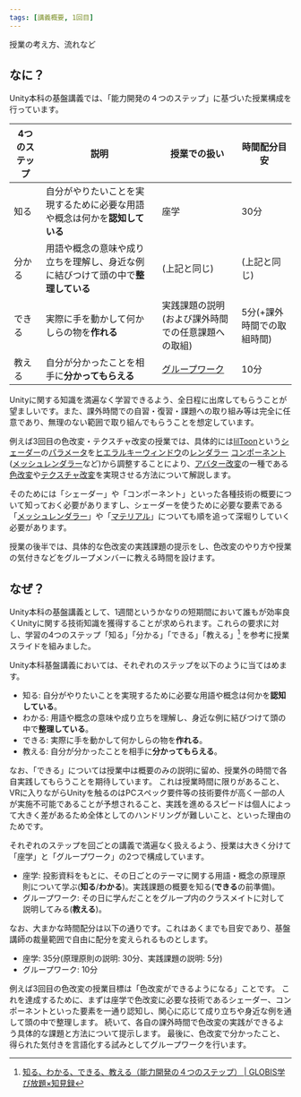 ```yaml
---
tags: [講義概要, 1回目]
---
```


授業の考え方、流れなど

## なに？

Unity本科の基盤講義では、「能力開発の４つのステップ」に基づいた授業構成を行っています。

| 4つのステップ | 説明                                                                             | 授業での扱い                                       | 時間配分目安               |
| ------------- | -------------------------------------------------------------------------------- | -------------------------------------------------- | -------------------------- |
| 知る          | 自分がやりたいことを実現するために必要な用語や概念は何かを**認知している**       | 座学                                               | 30分                       |
| 分かる        | 用語や概念の意味や成り立ちを理解し、身近な例に結びつけて頭の中で**整理している** | (上記と同じ)                                       | (上記と同じ)               |
| できる        | 実際に手を動かして何かしらの物を**作れる**                                       | 実践課題の説明(および課外時間での任意課題への取組) | 5分(+課外時間での取組時間) |
| 教える        | 自分が分かったことを相手に**分かってもらえる**                                   | [グループワーク](../か行/グループワーク)           | 10分                       |

Unityに関する知識を満遍なく学習できるよう、全日程に出席してもらうことが望ましいです。また、課外時間での自習・復習・課題への取り組み等は完全に任意であり、無理のない範囲で取り組んでもらうことを想定しています。

例えば3回目の色改変・テクスチャ改変の授業では、具体的には[lilToon](../JKL/lilToon)という[シェーダー](../STU/Shader)の[パラメータ](../は行/パラメータ)を[ヒエラルキーウィンドウ](../GHI/Hierarchyウィンドウ)の[レンダラー](../PQR/Renderer) [コンポーネント](../ABC/Component)([メッシュレンダラー](../MNO/MeshRenderer)など)から調整することにより、[アバター改変](../あ行/アバター改変)の一種である[色改変](../あ行/色改変)や[テクスチャ改変](../た行/テクスチャ)を実現させる方法について解説します。

そのためには「シェーダー」や「コンポーネント」といった各種技術の概要について知っておく必要がありますし、シェーダーを使うために必要な要素である「[メッシュレンダラー](../MNO/MeshRenderer)」や「[マテリアル](../MNO/Material)」についても順を追って深堀りしていく必要があります。

授業の後半では、具体的な色改変の実践課題の提示をし、色改変のやり方や授業の気付きなどをグループメンバーに教える時間を設けます。

## なぜ？

Unity本科の基盤講義として、1週間というかなりの短期間において誰もが効率良くUnityに関する技術知識を獲得することが求められます。これらの要求に対し、学習の4つのステップ「知る」「分かる」「できる」「教える」[^1] を参考に授業スライドを組みました。

Unity本科基盤講義においては、それぞれのステップを以下のように当てはめます。

- 知る: 自分がやりたいことを実現するために必要な用語や概念は何かを**認知している**。
- わかる: 用語や概念の意味や成り立ちを理解し、身近な例に結びつけて頭の中で**整理している**。
- できる: 実際に手を動かして何かしらの物を**作れる**。
- 教える: 自分が分かったことを相手に**分かってもらえる**。

なお、「できる」については授業中は概要のみの説明に留め、授業外の時間で各自実践してもらうことを期待しています。
これは授業時間に限りがあること、VRに入りながらUnityを触るのはPCスペック要件等の技術要件が高く一部の人が実施不可能であることが予想されること、実践を進めるスピードは個人によって大きく差があるため全体としてのハンドリングが難しいこと、といった理由のためです。

それぞれのステップを回ごとの講義で満遍なく扱えるよう、授業は大きく分けて「座学」と「グループワーク」の2つで構成しています。

- 座学: 投影資料をもとに、その日ごとのテーマに関する用語・概念の原理原則について学ぶ(**知る**/**わかる**)。実践課題の概要を知る(**できる**の前準備)。
- グループワーク: その日に学んだことをグループ内のクラスメイトに対して説明してみる(**教える**)。

なお、大まかな時間配分は以下の通りです。これはあくまでも目安であり、基盤講師の裁量範囲で自由に配分を変えられるものとします。

- 座学: 35分(原理原則の説明: 30分、実践課題の説明: 5分)
- グループワーク: 10分

例えば3回目の色改変の授業目標は「色改変ができるようになる」ことです。
これを達成するために、まずは座学で色改変に必要な技術であるシェーダー、コンポーネントといった要素を一通り認知し、関心に応じて成り立ちや身近な例を通して頭の中で整理します。
続いて、各自の課外時間で色改変の実践ができるよう具体的な課題と方法について提示します。
最後に、色改変で分かったこと、得られた気付きを言語化する試みとしてグループワークを行います。

[^1]: [知る、わかる、できる、教える（能力開発の４つのステップ） | GLOBIS学び放題×知見録](https://globis.jp/article/5149/)
